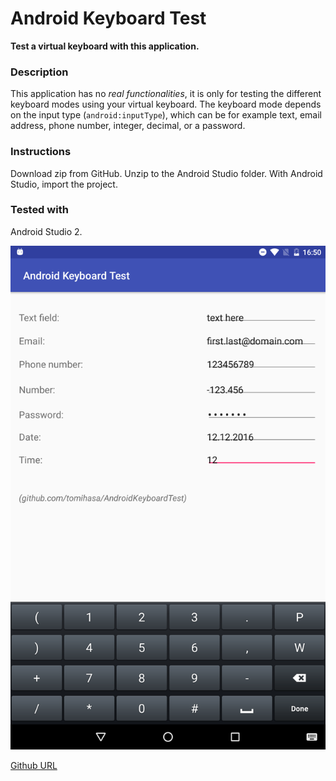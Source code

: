 # Android Keyboard Test

**Test a virtual keyboard with this application.**

### Description
This application has no *real functionalities*, it is only for testing the different keyboard modes using your virtual keyboard. The keyboard mode depends on the input type (`android:inputType`), which can be for example text, email address, phone number, integer, decimal, or a password.

### Instructions
Download zip from GitHub. Unzip to the Android Studio folder. With Android Studio, import the project.

### Tested with
Android Studio 2.

![Example image](android-keyboard-test.png)

[Github URL](https://github.com/tomihasa/androidkeyboardtest)
